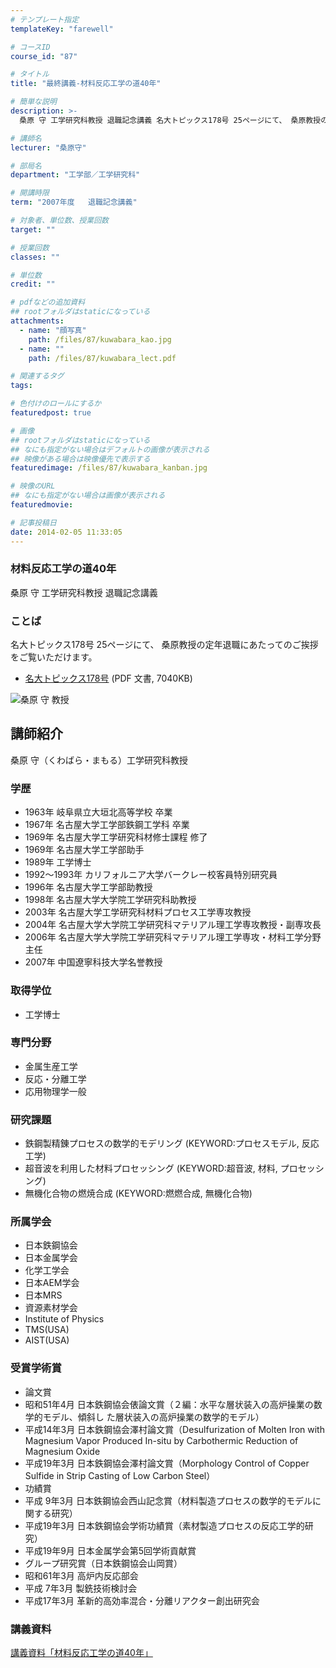```yaml
---
# テンプレート指定
templateKey: "farewell"

# コースID
course_id: "87"

# タイトル
title: "最終講義-材料反応工学の道40年"

# 簡単な説明
description: >-
  桑原 守 工学研究科教授 退職記念講義 名大トピックス178号 25ページにて、 桑原教授の定年退職にあたってのご挨拶をご覧いただけます。   *...

# 講師名
lecturer: "桑原守"

# 部局名
department: "工学部／工学研究科"

# 開講時限
term: "2007年度	退職記念講義"

# 対象者、単位数、授業回数
target: ""

# 授業回数
classes: ""

# 単位数
credit: ""

# pdfなどの追加資料
## rootフォルダはstaticになっている
attachments: 
  - name: "顔写真" 
    path: /files/87/kuwabara_kao.jpg
  - name: "" 
    path: /files/87/kuwabara_lect.pdf

# 関連するタグ
tags:

# 色付けのロールにするか
featuredpost: true

# 画像
## rootフォルダはstaticになっている
## なにも指定がない場合はデフォルトの画像が表示される
## 映像がある場合は映像優先で表示する
featuredimage: /files/87/kuwabara_kanban.jpg

# 映像のURL
## なにも指定がない場合は画像が表示される
featuredmovie: 

# 記事投稿日
date: 2014-02-05 11:33:05
---
```


### 材料反応工学の道40年

桑原 守 工学研究科教授 退職記念講義

### ことば

名大トピックス178号 25ページにて、 桑原教授の定年退職にあたってのご挨拶をご覧いただけます。

* <a href="http://www.nagoya-u.ac.jp/about-nu/public-relations/publication/upload_images/no178.pdf" target="_blank">名大トピックス178号</a> (PDF 文書, 7040KB)

![桑原 守 教授](/files/87/kuwabara_kao.jpg) 
## 講師紹介

桑原 守（くわばら・まもる）工学研究科教授

### 学歴

* 1963年  岐阜県立大垣北高等学校 卒業
* 1967年  名古屋大学工学部鉄鋼工学科 卒業
* 1969年  名古屋大学工学研究科材修士課程 修了
* 1969年  名古屋大学工学部助手
* 1989年  工学博士
* 1992〜1993年 カリフォルニア大学バークレー校客員特別研究員
* 1996年  名古屋大学工学部助教授
* 1998年  名古屋大学大学院工学研究科助教授
* 2003年  名古屋大学工学研究科材料プロセス工学専攻教授
* 2004年  名古屋大学大学院工学研究科マテリアル理工学専攻教授・副専攻長
* 2006年  名古屋大学大学院工学研究科マテリアル理工学専攻・材料工学分野主任
* 2007年  中国遼寧科技大学名誉教授

### 取得学位

* 工学博士

### 専門分野

* 金属生産工学
* 反応・分離工学
* 応用物理学一般

### 研究課題

* 鉄鋼製精錬プロセスの数学的モデリング (KEYWORD:プロセスモデル, 反応工学)
* 超音波を利用した材料プロセッシング (KEYWORD:超音波, 材料, プロセッシング)
* 無機化合物の燃焼合成 (KEYWORD:燃燃合成, 無機化合物)

### 所属学会

* 日本鉄鋼協会
* 日本金属学会
* 化学工学会
* 日本AEM学会
* 日本MRS
* 資源素材学会
* Institute of Physics
* TMS(USA)
* AIST(USA)

### 受賞学術賞

* 論文賞
* 昭和51年4月 日本鉄鋼協会俵論文賞（２編：水平な層状装入の高炉操業の数学的モデル、傾斜し た層状装入の高炉操業の数学的モデル）
* 平成14年3月 日本鉄鋼協会澤村論文賞（Desulfurization of Molten Iron with Magnesium Vapor Produced In-situ by Carbothermic Reduction of Magnesium Oxide
* 平成19年3月 日本鉄鋼協会澤村論文賞（Morphology Control of Copper Sulfide in Strip Casting of Low Carbon Steel）
* 功績賞
* 平成 9年3月 日本鉄鋼協会西山記念賞（材料製造プロセスの数学的モデルに関する研究）
* 平成19年3月 日本鉄鋼協会学術功績賞（素材製造プロセスの反応工学的研究）
* 平成19年9月 日本金属学会第5回学術貢献賞
* グループ研究賞（日本鉄鋼協会山岡賞）
* 昭和61年3月 高炉内反応部会
* 平成 7年3月 製銑技術検討会
* 平成17年3月 革新的高効率混合・分離リアクター創出研究会

### 講義資料

[講義資料「材料反応工学の道40年」](/files/87/kuwabara_lect.pdf) 
